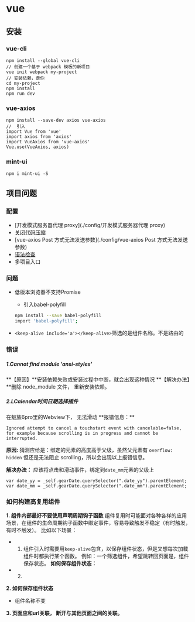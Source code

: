 # vue

## 安装
>
### vue-cli

    npm install --global vue-cli
    // 创建一个基于 webpack 模板的新项目
    vue init webpack my-project
    // 安装依赖，走你
    cd my-project
    npm install
    npm run dev

### vue-axios

    npm install --save-dev axios vue-axios
    //  引入
    import Vue from 'vue'
    import axios from 'axios'
    import VueAxios from 'vue-axios'
    Vue.use(VueAxios, axios)

### mint-ui

    npm i mint-ui -S


## 项目问题
### 配置
* [开发模式服务器代理 proxy](./config/开发模式服务器代理 proxy)
* [关闭代码压缩](./config/关闭代码压缩)
* [vue-axios Post 方式无法发送参数](./config/vue-axios Post 方式无法发送参数)
* [语法检查](./config/语法检查)
* 多项目入口

### 问题
* 低版本浏览器不支持Promise
    - 引入babel-polyfill
    ~~~bash
    npm install --save babel-polyfill
    import 'babel-polyfill';
    ~~~
    
* `<keep-alive include='a'></keep-alive>`筛选的是组件名称。不是路由的 



### 错误
<h5>1.Cannot find module 'ansi-styles'</h5>
**【原因】**安装依赖失败或安装过程中中断，就会出现这种情况
**【解决办法】**删除 node_module 文件， 重新安装依赖。

<h5>2.LCalendar时间日期选择插件</h5>
在魅族6pro里的Webview下， 无法滑动
**报错信息：**

    Ignored attempt to cancel a touchstart event with cancelable=false, for example because scrolling is in progress and cannot be interrupted.

**原因:**
猜测应给是：绑定的元素的高度高于父级，虽然父元素有 `overflow: hidden` 但还是无法阻止 scrolling，所以会出现以上报错信息。

**解决办法：**
应该将点击和滑动事件，绑定到`date_mm`元素的父级上

    var date_yy = _self.gearDate.querySelector(".date_yy").parentElement;
    var date_mm = _self.gearDate.querySelector(".date_mm").parentElement;


### 如何构建高复用组件
**1. 组件内部最好不要使用声明周期钩子函数**
组件复用时可能面对各种各样的应用场景，在组件的生命周期钩子函数中绑定事件，容易导致触发不稳定（有时触发，有时不触发）。
比如以下场景：
* 1. 组件引入时需要用`keep-alive`包含，以保存组件状态，但是又想每次加载组件时都执行某个函数。
    例如：一个筛选组件，希望跳转回页面是，组件保存状态。
    **如何保存组件状态：**
* 2. 

**2. 如何保存组件状态**
*  组件名称不变

**3. 页面应和url关联， 断开与其他页面之间的关联。**